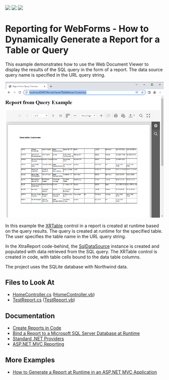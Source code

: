 <!-- default badges list -->
![](https://img.shields.io/endpoint?url=https://codecentral.devexpress.com/api/v1/VersionRange/128600472/23.1.3%2B)
[![](https://img.shields.io/badge/Open_in_DevExpress_Support_Center-FF7200?style=flat-square&logo=DevExpress&logoColor=white)](https://supportcenter.devexpress.com/ticket/details/E889)
[![](https://img.shields.io/badge/📖_How_to_use_DevExpress_Examples-e9f6fc?style=flat-square)](https://docs.devexpress.com/GeneralInformation/403183)
<!-- default badges end -->
# Reporting for WebForms - How to Dynamically Generate a Report for a Table or Query

This example demonstrates how to use the Web Document Viewer to display the results of the SQL query in the form of a report. The data source query name is specified in the URL query string.

![Web Forms - a Report Generated for a Query](Images/screenshot.png)

In this example the [XRTable](https://docs.devexpress.com/XtraReports/DevExpress.XtraReports.UI.XRTable) control in a report is created at runtime based on the query results. The query is created at runtime for the specified table. The user specifies the table name in the URL query string. 

In the XtraReport code-behind, the [SqlDataSource](https://docs.devexpress.com/CoreLibraries/DevExpress.DataAccess.Sql.SqlDataSource) instance is created and populated with data retrieved from the SQL query. The XRTable control is created in code, with table cells bound to the data table columns.

The project uses the SQLite database with Northwind data.

<!-- default file list -->

## Files to Look At

- [HomeController.cs](CS/ReportForQueryExample/Controllers/HomeController.cs) ([HomeController.vb](VB/ReportForQueryExample/Controllers/HomeController.vb))
- [TestReport.cs](CS/ReportForQueryExample/PredefinedReports/TestReport.cs) ([TestReport.vb](VB/ReportForQueryExample/PredefinedReports/TestReport.vb))

<!-- default file list end -->

## Documentation

- [Create Reports in Code](https://docs.devexpress.com/XtraReports/115726/detailed-guide-to-devexpress-reporting/reporting-api/create-reports-in-code)
- [Bind a Report to a Microsoft SQL Server Database at Runtime](https://docs.devexpress.com/XtraReports/4793/detailed-guide-to-devexpress-reporting/bind-reports-to-data/sql-database/bind-a-report-to-a-microsoft-sql-server-database-runtime-sample)
- [Standard .NET Providers](https://docs.devexpress.com/XtraReports/1181/detailed-guide-to-devexpress-reporting/bind-reports-to-data/standard-net-data-providers)
- [ASP.NET MVC Reporting](https://docs.devexpress.com/XtraReports/400247/web-reporting/asp-net-mvc-reporting)

## More Examples

- [How to Generate a Report at Runtime in an ASP.NET MVC Application](https://github.com/DevExpress-Examples/reporting-create-report-at-runtime-aspnet-mvc)


